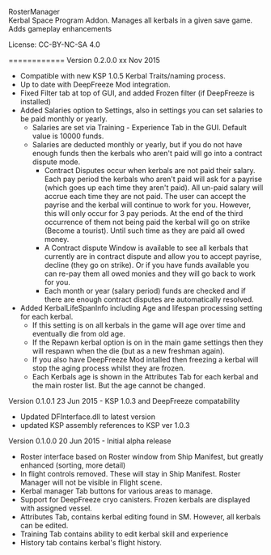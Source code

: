 RosterManager  
Kerbal Space Program Addon.  Manages all kerbals in a given save game.  Adds gameplay enhancements

License:  CC-BY-NC-SA 4.0

============
Version 0.2.0.0 xx Nov 2015 
 - Compatible with new KSP 1.0.5 Kerbal Traits/naming process.
 - Up to date with DeepFreeze Mod integration.
 - Fixed Filter tab at top of GUI, and added Frozen filter (if DeepFreeze is installed)
 - Added Salaries option to Settings, also in settings you can set salaries to be paid monthly or yearly.
   - Salaries are set via Training - Experience Tab in the GUI. Default value is 10000 funds.
   - Salaries are deducted monthly or yearly, but if you do not have enough funds then the kerbals who aren't paid will go into a contract dispute mode.
     - Contract Disputes occur when kerbals are not paid their salary. Each pay period the kerbals who aren't paid will ask for a payrise (which goes up each time they aren't paid).
       All un-paid salary will accrue each time they are not paid.
       The user can accept the payrise and the kerbal will continue to work for you. However, this will only occur for 3 pay periods. At the end of the third occurrence of them not
	   being paid the kerbal will go on strike (Become a tourist). Until such time as they are paid all owed money.
	 - A Contract dispute Window is available to see all kerbals that currently are in contract dispute and allow you to accept payrise, decline (they go on strike). Or if you have
	   funds available you can re-pay them all owed monies and they will go back to work for you.
	 - Each month or year (salary period) funds are checked and if there are enough contract disputes are automatically resolved.     
 - Added KerbalLifeSpanInfo including Age and lifespan processing setting for each kerbal. 
   - If this setting is on all kerbals in the game will age over time and eventually die from old age.
   - If the Repawn kerbal option is on in the main game settings then they will respawn when the die (but as a new freshman again).
   - If you also have DeepFreeze Mod intalled then freezing a kerbal will stop the aging process whilst they are frozen.
   - Each Kerbals age is shown in the Attributes Tab for each kerbal and the main roster list. But the age cannot be changed. 
   
Version 0.1.0.1 23 Jun 2015 - KSP 1.0.3 and DeepFreeze compatability
 - Updated DFInterface.dll to latest version
 - updated KSP assembly references to KSP ver 1.0.3

Version 0.1.0.0 20 Jun 2015 - Initial alpha release
 - Roster interface based on Roster window from Ship Manifest, but greatly enhanced (sorting, more detail)
 - In flight controls removed. These will stay in Ship Manifest.  Roster Manager will not be visible in Flight scene.
 - Kerbal manager Tab buttons for various areas to manage.
 - Support for DeepFreeze cryo canisters.  Frozen kerbals are displayed with assigned vessel. 
 - Attributes Tab, contains kerbal editing found in SM.  However, all kerbals can be edited.
 - Training Tab contains ability to edit kerbal skill and experience
 - History tab contains kerbal's flight history.



